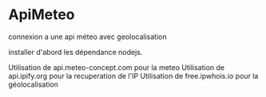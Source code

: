# ApiMeteo
connexion a une api méteo avec geolocalisation

installer d'abord les dépendance nodejs.

Utilisation de api.meteo-concept.com pour la meteo
Utilisation de api.ipify.org pour la recuperation de l'IP
Utilisation de free.ipwhois.io pour la géolocalisation
